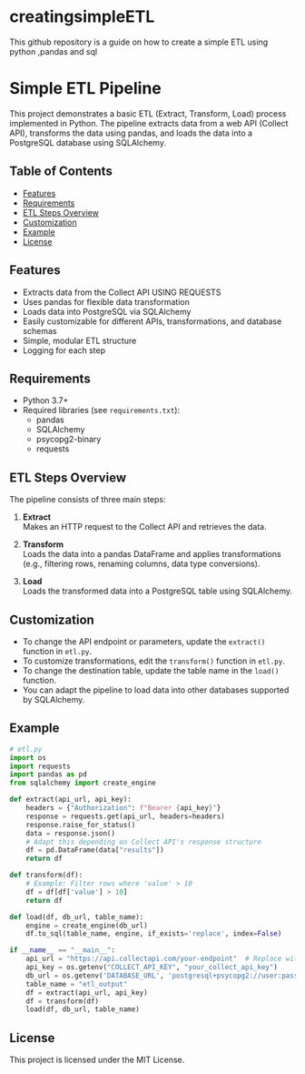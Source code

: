 # creatingsimpleETL
This github repository is a guide on how to create a simple ETL using python ,pandas and sql
# Simple ETL Pipeline

This project demonstrates a basic ETL (Extract, Transform, Load) process implemented in Python. The pipeline extracts data from a web API (Collect API), transforms the data using pandas, and loads the data into a PostgreSQL database using SQLAlchemy.

## Table of Contents

- [Features](#features)
- [Requirements](#requirements)
- [ETL Steps Overview](#etl-steps-overview)
- [Customization](#customization)
- [Example](#example)
- [License](#license)

## Features

- Extracts data from the Collect API USING REQUESTS
- Uses pandas for flexible data transformation
- Loads data into PostgreSQL via SQLAlchemy
- Easily customizable for different APIs, transformations, and database schemas
- Simple, modular ETL structure
- Logging for each step

## Requirements

- Python 3.7+
- Required libraries (see `requirements.txt`):
  - pandas
  - SQLAlchemy
  - psycopg2-binary
  - requests



## ETL Steps Overview

The pipeline consists of three main steps:

1. **Extract**  
   Makes an HTTP request to the Collect API and retrieves the data.

2. **Transform**  
   Loads the data into a pandas DataFrame and applies transformations (e.g., filtering rows, renaming columns, data type conversions).

3. **Load**  
   Loads the transformed data into a PostgreSQL table using SQLAlchemy.

## Customization

- To change the API endpoint or parameters, update the `extract()` function in `etl.py`.
- To customize transformations, edit the `transform()` function in `etl.py`.
- To change the destination table, update the table name in the `load()` function.
- You can adapt the pipeline to load data into other databases supported by SQLAlchemy.

## Example

```python
# etl.py
import os
import requests
import pandas as pd
from sqlalchemy import create_engine

def extract(api_url, api_key):
    headers = {"Authorization": f"Bearer {api_key}"}
    response = requests.get(api_url, headers=headers)
    response.raise_for_status()
    data = response.json()
    # Adapt this depending on Collect API's response structure
    df = pd.DataFrame(data["results"])
    return df

def transform(df):
    # Example: Filter rows where 'value' > 10
    df = df[df['value'] > 10]
    return df

def load(df, db_url, table_name):
    engine = create_engine(db_url)
    df.to_sql(table_name, engine, if_exists='replace', index=False)

if __name__ == "__main__":
    api_url = "https://api.collectapi.com/your-endpoint"  # Replace with the actual endpoint
    api_key = os.getenv("COLLECT_API_KEY", "your_collect_api_key")
    db_url = os.getenv('DATABASE_URL', 'postgresql+psycopg2://user:password@localhost:5432/yourdatabase')
    table_name = "etl_output"
    df = extract(api_url, api_key)
    df = transform(df)
    load(df, db_url, table_name)
```

## License

This project is licensed under the MIT License.
